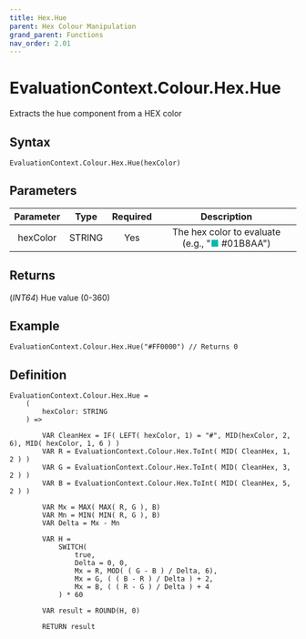 ```yaml
---
title: Hex.Hue
parent: Hex Colour Manipulation
grand_parent: Functions
nav_order: 2.01
---
```


# EvaluationContext.Colour.Hex.Hue

Extracts the hue component from a HEX color

## Syntax

```dax
EvaluationContext.Colour.Hex.Hue(hexColor)
```

## Parameters

| Parameter | Type | Required | Description |
|:---:|:---:|:---:|:---:|
| hexColor | STRING | Yes | The hex color to evaluate (e.g., "<span style="color: #01B8AA">■</span> #01B8AA") |

## Returns

(*INT64*) Hue value (0-360)

## Example

```dax
EvaluationContext.Colour.Hex.Hue("#FF0000") // Returns 0
```

## Definition

```dax
EvaluationContext.Colour.Hex.Hue =
    (
        hexColor: STRING
    ) =>
    
        VAR CleanHex = IF( LEFT( hexColor, 1) = "#", MID(hexColor, 2, 6), MID( hexColor, 1, 6 ) )
        VAR R = EvaluationContext.Colour.Hex.ToInt( MID( CleanHex, 1, 2 ) )
        VAR G = EvaluationContext.Colour.Hex.ToInt( MID( CleanHex, 3, 2 ) )
        VAR B = EvaluationContext.Colour.Hex.ToInt( MID( CleanHex, 5, 2 ) )
    
        VAR Mx = MAX( MAX( R, G ), B)
        VAR Mn = MIN( MIN( R, G ), B)
        VAR Delta = Mx - Mn
    
        VAR H =
            SWITCH(
                true,
                Delta = 0, 0,
                Mx = R, MOD( ( G - B ) / Delta, 6),
                Mx = G, ( ( B - R ) / Delta ) + 2,
                Mx = B, ( ( R - G ) / Delta ) + 4
            ) * 60
    
        VAR result = ROUND(H, 0)
    
        RETURN result
```